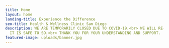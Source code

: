 ```yaml
---
title: Home
layout: home
landing-title: Experience the Difference
seo-title: Health & Wellness Clinic San Diego
description: WE ARE TEMPORARILY CLOSED DUE TO COVID-19.<br> WE WILL RE-OPEN AS SOON AS
  IT IS SAFE TO SO.<br> THANK YOU FOR YOUR UNDERSTANDING AND SUPPORT.
featured-image: uploads/banner.jpg
---
```


